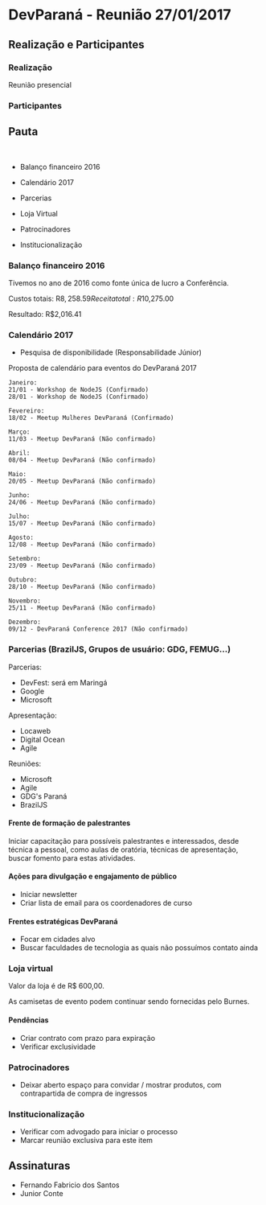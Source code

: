 # DevParaná - Reunião 27/01/2017

## Realização e Participantes
### Realização
Reunião presencial

### Participantes


## Pauta
​
* Balanço financeiro 2016

* Calendário 2017

* Parcerias

* Loja Virtual

* Patrocinadores

* Institucionalização

### Balanço financeiro 2016

Tivemos no ano de 2016 como fonte única de lucro a Conferência.

Custos totais: R$8,258.59
Receita total: R$10,275.00

Resultado: R$2,016.41


### Calendário 2017

- Pesquisa de disponibilidade (Responsabilidade Júnior)


Proposta de calendário para eventos do DevParaná 2017

```
Janeiro:
21/01 - Workshop de NodeJS (Confirmado)
28/01 - Workshop de NodeJS (Confirmado)

Fevereiro:
18/02 - Meetup Mulheres DevParaná (Confirmado)

Março:
11/03 - Meetup DevParaná (Não confirmado)

Abril:
08/04 - Meetup DevParaná (Não confirmado)

Maio:
20/05 - Meetup DevParaná (Não confirmado)

Junho:
24/06 - Meetup DevParaná (Não confirmado)

Julho:
15/07 - Meetup DevParaná (Não confirmado)

Agosto:
12/08 - Meetup DevParaná (Não confirmado)

Setembro:
23/09 - Meetup DevParaná (Não confirmado)

Outubro:
28/10 - Meetup DevParaná (Não confirmado)

Novembro:
25/11 - Meetup DevParaná (Não confirmado)

Dezembro:
09/12 - DevParaná Conference 2017 (Não confirmado)
```

### Parcerias (BrazilJS, Grupos de usuário: GDG, FEMUG...)

Parcerias:
- DevFest: será em Maringá
- Google
- Microsoft

Apresentação:
- Locaweb
- Digital Ocean
- Agile 

Reuniões:
- Microsoft
- Agile
- GDG's Paraná
- BrazilJS

#### Frente de formação de palestrantes

Iniciar capacitação para possíveis palestrantes e interessados, desde técnica a pessoal, como aulas de oratória, técnicas de apresentação, buscar fomento para estas atividades.

#### Ações para divulgação e engajamento de público

 - Iniciar newsletter
 - Criar lista de email para os coordenadores de curso

#### Frentes estratégicas DevParaná

- Focar em cidades alvo
- Buscar faculdades de tecnologia as quais não possuímos contato ainda

### Loja virtual

Valor da loja é de R$ 600,00.

As camisetas de evento podem continuar sendo fornecidas pelo Burnes.

#### Pendências
- Criar contrato com prazo para expiração
- Verificar exclusividade

### Patrocinadores
- Deixar aberto espaço para convidar / mostrar produtos, com contrapartida de compra de ingressos

### Institucionalização
- Verificar com advogado para iniciar o processo
- Marcar reunião exclusiva para este item

## Assinaturas
- Fernando Fabricio dos Santos
- Junior Conte
